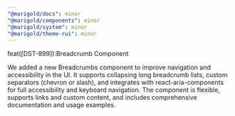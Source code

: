 ```yaml
---
"@marigold/docs": minor
"@marigold/components": minor
"@marigold/system": minor
"@marigold/theme-rui": minor
---
```


feat([DST-899]):Breadcrumb Component

We added a new Breadcrumbs component to improve navigation and accessibility in the UI.
It supports collapsing long breadcrumb lists, custom separators (chevron or slash), and integrates with react-aria-components for full accessibility and keyboard navigation.
The component is flexible, supports links and custom content, and includes comprehensive documentation and usage examples.
